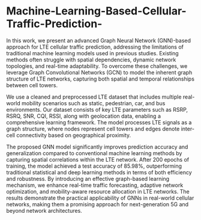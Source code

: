 # Machine-Learning-Based-Cellular-Traffic-Prediction-
In this work, we present an advanced Graph Neural Network (GNN)-based approach for LTE cellular traffic prediction, addressing the limitations of traditional machine learning models used in previous studies. Existing methods often struggle with spatial dependencies, dynamic network topologies, and real-time adaptability. To overcome these challenges, we leverage Graph Convolutional Networks (GCN) to model the inherent graph structure of LTE networks, capturing both spatial and temporal relationships between cell towers.

We use a cleaned and preprocessed LTE dataset that includes multiple real-world mobility scenarios such as static, pedestrian, car, and bus environments. Our dataset consists of key LTE parameters such as RSRP, RSRQ, SNR, CQI, RSSI, along with geolocation data, enabling a comprehensive learning framework. The model processes LTE signals as a graph structure, where nodes represent cell towers and edges denote inter-cell connectivity based on geographical proximity.

The proposed GNN model significantly improves prediction accuracy and generalization compared to conventional machine learning methods by capturing spatial correlations within the LTE network. After 200 epochs of training, the model achieved a test accuracy of 85.98%, outperforming traditional statistical and deep learning methods in terms of both efficiency and robustness.
By introducing an effective graph-based learning mechanism, we enhance real-time traffic forecasting, adaptive network optimization, and mobility-aware resource allocation in LTE networks. The results demonstrate the practical applicability of GNNs in real-world cellular networks, making them a promising approach for next-generation 5G and beyond network architectures.
